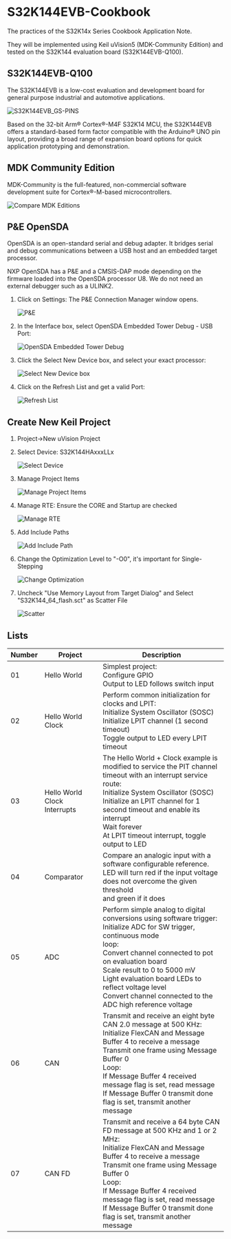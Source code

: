 # S32K144EVB-Cookbook
The practices of the S32K14x Series Cookbook Application Note.

They will be implemented using Keil uVision5 (MDK-Community Edition) and tested on the S32K144 evaluation board (S32K144EVB-Q100). 

## S32K144EVB-Q100

The S32K144EVB is a low-cost evaluation and development board for general purpose industrial and automotive applications.

![S32K144EVB_GS-PINS](README.assets/S32K144EVB_GS-PINS.png)

Based on the 32-bit Arm® Cortex®-M4F S32K14 MCU, the S32K144EVB offers a standard-based form factor compatible with the Arduino® UNO pin layout, providing a broad range of expansion board options for quick application prototyping and demonstration.

## MDK Community Edition

MDK-Community is the full-featured, non-commercial software development suite for Cortex®-M-based microcontrollers.

![Compare MDK Editions](README.assets/Compare%20MDK%20Editions.PNG)

## P&E OpenSDA
OpenSDA is an open-standard serial and debug adapter. It bridges serial and debug communications between a USB host and an
embedded target processor. 

NXP OpenSDA has a P&E and a CMSIS-DAP mode depending on the firmware loaded into the OpenSDA processor U8. We do not need an external debugger such as a ULINK2. 

1. Click on Settings: The P&E Connection Manager window opens.

   ![P&E](README.assets/P&E.png)

2. In the Interface box, select OpenSDA Embedded Tower Debug - USB Port: 

   ![OpenSDA Embedded Tower Debug](README.assets/OpenSDA%20Embedded%20Tower%20Debug.png)

3. Click the Select New Device box, and select your exact processor: 

   ![Select New Device box](README.assets/Select%20New%20Device%20box.png)

4. Click on the Refresh List and get a valid Port:

   ![Refresh List](README.assets/Refresh%20List.png)

## Create New Keil Project

1. Project->New uVision Project

2. Select Device: S32K144HAxxxLLx

   ![Select Device](README.assets/Select%20Device.png)

3. Manage Project Items

   ![Manage Project Items](README.assets/Manage%20Project%20Items.png)

4. Manage RTE: Ensure the CORE and Startup are checked

   ![Manage RTE](README.assets/Manage%20RTE.png)

5. Add Include Paths

   ![Add Include Path](README.assets/Add%20Include%20Path.png)

6. Change the Optimization Level to "-O0", it's important for Single-Stepping

   ![Change Optimization](README.assets/Change%20Optimization.png)

7. Uncheck "Use Memory Layout from Target Dialog"  and Select "S32K144_64_flash.sct" as Scatter File

   ![Scatter](README.assets/Scatter.png)

## Lists

| Number | Project                      | Description                                                  |
| ------ | ---------------------------- | ------------------------------------------------------------ |
| 01     | Hello World                  | Simplest project:<br/>Configure GPIO<br/>Output to LED follows switch input |
| 02     | Hello World Clock            | Perform common initialization for clocks and LPIT:<br/>Initialize System Oscillator (SOSC)<br/>Initialize LPIT channel (1 second timeout)<br/>Toggle output to LED every LPIT timeout |
| 03     | Hello World Clock Interrupts | The Hello World + Clock example is modified to service the PIT channel timeout with an interrupt service route:<br/>Initialize System Oscillator (SOSC)<br/>Initialize an LPIT channel for 1 second timeout and enable its interrupt<br/>Wait forever<br/>At LPIT timeout interrupt, toggle output to LED |
| 04     | Comparator                   | Compare an analogic input with a software configurable reference.<br/>LED will turn red if the input voltage does not overcome the given threshold<br/>and green if it does |
| 05     | ADC                          | Perform simple analog to digital conversions using software trigger:<br/>Initialize ADC for SW trigger, continuous mode<br/>loop:<br/>Convert channel connected to pot on evaluation board<br/>Scale result to 0 to 5000 mV<br/>Light evaluation board LEDs to reflect voltage level<br/>Convert channel connected to the ADC high reference voltage |
| 06     | CAN                          | Transmit and receive an eight byte CAN 2.0 message at 500 KHz:<br/>Initialize FlexCAN and Message Buffer 4 to receive a message<br/>Transmit one frame using Message Buffer 0<br/>Loop:<br/>If Message Buffer 4 received message flag is set, read message<br/>If Message Buffer 0 transmit done flag is set, transmit another message |
| 07     | CAN FD                       | Transmit and receive a 64 byte CAN FD message at 500 KHz and 1 or 2 MHz:<br/>Initialize FlexCAN and Message Buffer 4 to receive a message<br/>Transmit one frame using Message Buffer 0<br/>Loop:<br/>If Message Buffer 4 received message flag is set, read message<br/>If Message Buffer 0 transmit done flag is set, transmit another message |

